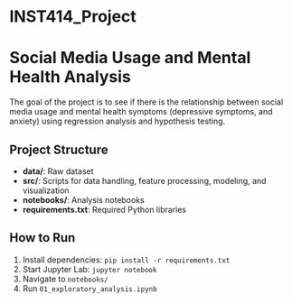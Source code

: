 # INST414_Project

# Social Media Usage and Mental Health Analysis
The goal of the project is to see if there is the relationship between social media usage and mental health symptoms (depressive symptoms, and anxiety) using regression analysis and hypothesis testing.

## Project Structure
- **data/**: Raw dataset
- **src/**: Scripts for data handling, feature processing, modeling, and visualization
- **notebooks/**: Analysis notebooks
- **requirements.txt**: Required Python libraries

## How to Run
1. Install dependencies: `pip install -r requirements.txt`
2. Start Jupyter Lab: `jupyter notebook`
3. Navigate to `notebooks/`
4. Run `01_exploratory_analysis.ipynb`
